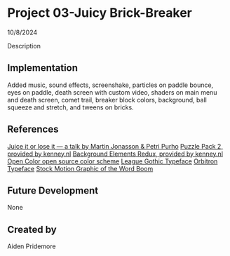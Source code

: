 # Project 03-Juicy Brick-Breaker
10/8/2024

Description

## Implementation
Added music, sound effects, screenshake, particles on paddle bounce, eyes on paddle, death screen with custom video, shaders on main menu and death screen, comet trail, breaker block colors, background, ball squeeze and stretch, and tweens on bricks.

## References
[Juice it or lose it — a talk by Martin Jonasson & Petri Purho](https://www.youtube.com/watch?v=Fy0aCDmgnxg)
[Puzzle Pack 2, provided by kenney.nl](https://kenney.nl/assets/puzzle-pack-2)
[Background Elements Redux, provided by kenney.nl](https://kenney.nl/assets/background-elements-redux)
[Open Color open source color scheme](https://yeun.github.io/open-color/)
[League Gothic Typeface](https://www.theleagueofmoveabletype.com/league-gothic)
[Orbitron Typeface](https://www.theleagueofmoveabletype.com/orbitron)
[Stock Motion Graphic of the Word Boom](https://www.vecteezy.com/video/50470904-motion-graphics-of-the-word-boom-isolated-on-black-background-boom-explosion-isolated-on-black-background)
## Future Development
None

## Created by
Aiden Pridemore
